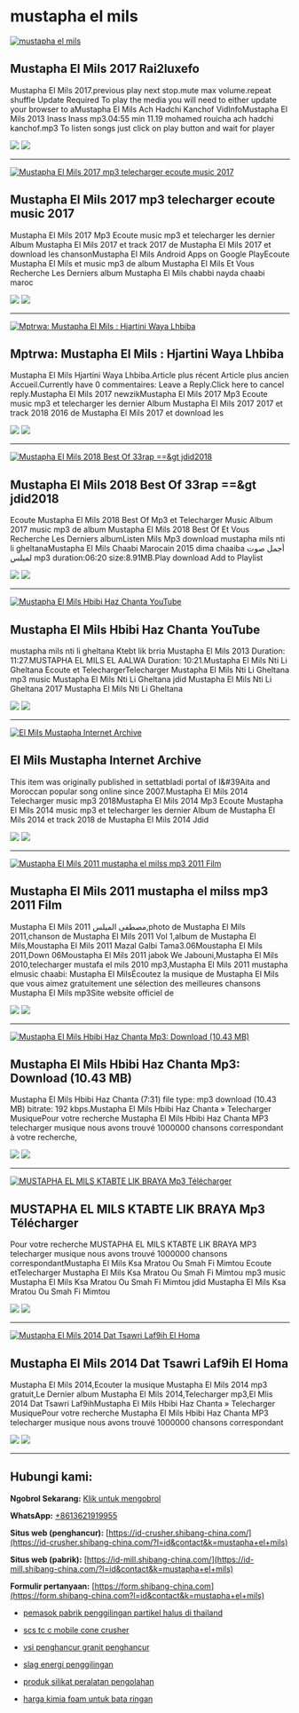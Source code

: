# mustapha el mils

<a href="https://swt.shibang-china.com/?l=id&img&k=mustapha+el+mils" target="_blank">![mustapha el mils](http://static.shibang-china.com/all-800x300/994.jpg)</a>

## Mustapha El Mils 2017 Rai2luxefo
Mustapha El Mils 2017.previous play next stop.mute max volume.repeat shuffle Update Required To play the media you will need to either update your browser to aMustapha El Mils Ach Hadchi Kanchof VidInfoMustapha El Mils 2013 Inass Inass mp3.04:55 min 11.19 mohamed rouicha ach hadchi kanchof.mp3 To listen songs just click on play button and wait for player


<a href="https://whatsapp.shibangsoft.com/WhatsApp.php" target="_blank" title="WhatsApp">![](http://static.shibang-china.com/icon/whatsapp.png)</a> <a href="https://swt.shibang-china.com/?l=id&icon&k=mustapha+el+mils" target="_blank">![](http://static.shibang-china.com/icon/chat-id.png)</a>

---

<a href="https://swt.shibang-china.com/?l=id&img&k=mustapha+el+mils" target="_blank">![Mustapha El Mils 2017 mp3 telecharger ecoute music 2017](http://static.shibang-china.com/all-800x300/312.jpg)</a>

## Mustapha El Mils 2017 mp3 telecharger ecoute music 2017
Mustapha El Mils 2017 Mp3 Ecoute music mp3 et telecharger les dernier Album Mustapha El Mils 2017 et track 2017 de Mustapha El Mils 2017 et download les chansonMustapha El Mils Android Apps on Google PlayEcoute Mustapha El Mils et music mp3 de album Mustapha El Mils Et Vous Recherche Les Derniers album Mustapha El Mils chabbi nayda chaabi maroc


<a href="https://whatsapp.shibangsoft.com/WhatsApp.php" target="_blank" title="WhatsApp">![](http://static.shibang-china.com/icon/whatsapp.png)</a> <a href="https://swt.shibang-china.com/?l=id&icon&k=mustapha+el+mils" target="_blank">![](http://static.shibang-china.com/icon/chat-id.png)</a>

---

<a href="https://swt.shibang-china.com/?l=id&img&k=mustapha+el+mils" target="_blank">![Mptrwa: Mustapha El Mils : Hjartini Waya Lhbiba](http://static.shibang-china.com/all-800x300/392.jpg)</a>

## Mptrwa: Mustapha El Mils : Hjartini Waya Lhbiba
Mustapha El Mils Hjartini Waya Lhbiba.Article plus récent Article plus ancien Accueil.Currently have 0 commentaires: Leave a Reply.Click here to cancel reply.Mustapha El Mils 2017 newzikMustapha El Mils 2017 Mp3 Ecoute music mp3 et telecharger les dernier Album Mustapha El Mils 2017 2017 et track 2018 2016 de Mustapha El Mils 2017 et download les


<a href="https://whatsapp.shibangsoft.com/WhatsApp.php" target="_blank" title="WhatsApp">![](http://static.shibang-china.com/icon/whatsapp.png)</a> <a href="https://swt.shibang-china.com/?l=id&icon&k=mustapha+el+mils" target="_blank">![](http://static.shibang-china.com/icon/chat-id.png)</a>

---

<a href="https://swt.shibang-china.com/?l=id&img&k=mustapha+el+mils" target="_blank">![Mustapha El Mils 2018 Best Of 33rap ==&gt jdid2018](http://static.shibang-china.com/all-800x300/1376.jpg)</a>

## Mustapha El Mils 2018 Best Of 33rap ==&gt jdid2018
Ecoute Mustapha El Mils 2018 Best Of Mp3 et Telecharger Music Album 2017 music mp3 de album Mustapha El Mils 2018 Best Of Et Vous Recherche Les Derniers albumListen Mils Mp3 download mustapha mils nti li gheltanaMustapha El Mils Chaabi Marocain 2015 dima chaaiba أجمل صوت لميلس mp3 duration:06:20 size:8.91MB.Play download Add to Playlist


<a href="https://whatsapp.shibangsoft.com/WhatsApp.php" target="_blank" title="WhatsApp">![](http://static.shibang-china.com/icon/whatsapp.png)</a> <a href="https://swt.shibang-china.com/?l=id&icon&k=mustapha+el+mils" target="_blank">![](http://static.shibang-china.com/icon/chat-id.png)</a>

---

<a href="https://swt.shibang-china.com/?l=id&img&k=mustapha+el+mils" target="_blank">![Mustapha El Mils Hbibi Haz Chanta YouTube](http://static.shibang-china.com/all-800x300/1305.jpg)</a>

## Mustapha El Mils Hbibi Haz Chanta YouTube
mustapha mils nti li gheltana Ktebt lik brria Mustapha El Mils 2013 Duration: 11:27.MUSTAPHA EL MILS EL AALWA Duration: 10:21.Mustapha El Mils Nti Li Gheltana Ecoute et TelechargerTelecharger Mustapha El Mils Nti Li Gheltana mp3 music Mustapha El Mils Nti Li Gheltana jdid Mustapha El Mils Nti Li Gheltana 2017 Mustapha El Mils Nti Li Gheltana


<a href="https://whatsapp.shibangsoft.com/WhatsApp.php" target="_blank" title="WhatsApp">![](http://static.shibang-china.com/icon/whatsapp.png)</a> <a href="https://swt.shibang-china.com/?l=id&icon&k=mustapha+el+mils" target="_blank">![](http://static.shibang-china.com/icon/chat-id.png)</a>

---

<a href="https://swt.shibang-china.com/?l=id&img&k=mustapha+el+mils" target="_blank">![El Mils Mustapha Internet Archive](http://static.shibang-china.com/all-800x300/349.jpg)</a>

## El Mils Mustapha Internet Archive
This item was originally published in settatbladi portal of l&#39Aita and Moroccan popular song online since 2007.Mustapha El Mils 2014 Telecharger music mp3 2018Mustapha El Mils 2014 Mp3 Ecoute Mustapha El Mils 2014 music mp3 et telecharger les dernier Album de Mustapha El Mils 2014 et track 2018 de Mustapha El Mils 2014 Jdid


<a href="https://whatsapp.shibangsoft.com/WhatsApp.php" target="_blank" title="WhatsApp">![](http://static.shibang-china.com/icon/whatsapp.png)</a> <a href="https://swt.shibang-china.com/?l=id&icon&k=mustapha+el+mils" target="_blank">![](http://static.shibang-china.com/icon/chat-id.png)</a>

---

<a href="https://swt.shibang-china.com/?l=id&img&k=mustapha+el+mils" target="_blank">![Mustapha El Mils 2011 mustapha el milss mp3 2011 Film](http://static.shibang-china.com/all-800x300/1289.jpg)</a>

## Mustapha El Mils 2011 mustapha el milss mp3 2011 Film
Mustapha El Mils 2011 مصطفى الميلس,photo de Mustapha El Mils 2011,chanson de Mustapha El Mils 2011 Vol 1,album de Mustapha El Mils,Moustapha El Mils 2011 Mazal Galbi Tama3.06Moustapha El Mils 2011,Down 06Moustapha El Mils 2011 jabok We Jabouni,Mustapha El Mils 2010,telecharger mustafa el mils 2010 mp3,Mustapha El Mils 2011 mustapha elmusic chaabi: Mustapha El MilsÉcoutez la musique de Mustapha El Mils que vous aimez gratuitement une sélection des meilleures chansons Mustapha El Mils mp3Site website officiel de


<a href="https://whatsapp.shibangsoft.com/WhatsApp.php" target="_blank" title="WhatsApp">![](http://static.shibang-china.com/icon/whatsapp.png)</a> <a href="https://swt.shibang-china.com/?l=id&icon&k=mustapha+el+mils" target="_blank">![](http://static.shibang-china.com/icon/chat-id.png)</a>

---

<a href="https://swt.shibang-china.com/?l=id&img&k=mustapha+el+mils" target="_blank">![Mustapha El Mils Hbibi Haz Chanta Mp3: Download (10.43 MB)](http://static.shibang-china.com/all-800x300/823.jpg)</a>

## Mustapha El Mils Hbibi Haz Chanta Mp3: Download (10.43 MB)
Mustapha El Mils Hbibi Haz Chanta (7:31) file type: mp3 download (10.43 MB) bitrate: 192 kbps.Mustapha El Mils Hbibi Haz Chanta » Telecharger MusiquePour votre recherche Mustapha El Mils Hbibi Haz Chanta MP3 telecharger musique nous avons trouvé 1000000 chansons correspondant à votre recherche,


<a href="https://whatsapp.shibangsoft.com/WhatsApp.php" target="_blank" title="WhatsApp">![](http://static.shibang-china.com/icon/whatsapp.png)</a> <a href="https://swt.shibang-china.com/?l=id&icon&k=mustapha+el+mils" target="_blank">![](http://static.shibang-china.com/icon/chat-id.png)</a>

---

<a href="https://swt.shibang-china.com/?l=id&img&k=mustapha+el+mils" target="_blank">![MUSTAPHA EL MILS KTABTE LIK BRAYA Mp3 Télécharger](http://static.shibang-china.com/all-800x300/204.jpg)</a>

## MUSTAPHA EL MILS KTABTE LIK BRAYA Mp3 Télécharger
Pour votre recherche MUSTAPHA EL MILS KTABTE LIK BRAYA MP3 telecharger musique nous avons trouvé 1000000 chansons correspondantMustapha El Mils Ksa Mratou Ou Smah Fi Mimtou Ecoute etTelecharger Mustapha El Mils Ksa Mratou Ou Smah Fi Mimtou mp3 music Mustapha El Mils Ksa Mratou Ou Smah Fi Mimtou jdid Mustapha El Mils Ksa Mratou Ou Smah Fi Mimtou


<a href="https://whatsapp.shibangsoft.com/WhatsApp.php" target="_blank" title="WhatsApp">![](http://static.shibang-china.com/icon/whatsapp.png)</a> <a href="https://swt.shibang-china.com/?l=id&icon&k=mustapha+el+mils" target="_blank">![](http://static.shibang-china.com/icon/chat-id.png)</a>

---

<a href="https://swt.shibang-china.com/?l=id&img&k=mustapha+el+mils" target="_blank">![Mustapha El Mils 2014 Dat Tsawri Laf9ih El Homa](http://static.shibang-china.com/all-800x300/1354.jpg)</a>

## Mustapha El Mils 2014 Dat Tsawri Laf9ih El Homa
Mustapha El Mils 2014,Ecouter la musique Mustapha El Mils 2014 mp3 gratuit,Le Dernier album Mustapha El Mils 2014,Telecharger mp3,El Mlis 2014 Dat Tsawri Laf9ihMustapha El Mils Hbibi Haz Chanta » Telecharger MusiquePour votre recherche Mustapha El Mils Hbibi Haz Chanta MP3 telecharger musique nous avons trouvé 1000000 chansons correspondant


<a href="https://whatsapp.shibangsoft.com/WhatsApp.php" target="_blank" title="WhatsApp">![](http://static.shibang-china.com/icon/whatsapp.png)</a> <a href="https://swt.shibang-china.com/?l=id&icon&k=mustapha+el+mils" target="_blank">![](http://static.shibang-china.com/icon/chat-id.png)</a>

---
## Hubungi kami:

**Ngobrol Sekarang:** [Klik untuk mengobrol](https://swt.shibang-china.com?l=id&contact&k=mustapha+el+mils)

**WhatsApp:**  [+8613621919955](https://whatsapp.shibangsoft.com/WhatsApp.php)

**Situs web (penghancur):** [https://id-crusher.shibang-china.com/](https://id-crusher.shibang-china.com/?l=id&contact&k=mustapha+el+mils)

**Situs web (pabrik):** [https://id-mill.shibang-china.com/](https://id-mill.shibang-china.com/?l=id&contact&k=mustapha+el+mils)

**Formulir pertanyaan:** [https://form.shibang-china.com](https://form.shibang-china.com?l=id&contact&k=mustapha+el+mils)

* [pemasok pabrik penggilingan partikel halus di thailand](../49/pemasok%20pabrik%20penggilingan%20partikel%20halus%20di%20thailand.md)

* [scs tc c mobile cone crusher](../50/scs%20tc%20c%20mobile%20cone%20crusher.md)

* [vsi penghancur granit penghancur](../42/vsi%20penghancur%20granit%20penghancur.md)

* [slag energi penggilingan](../46/slag%20energi%20penggilingan.md)

* [produk silikat peralatan pengolahan](../42/produk%20silikat%20peralatan%20pengolahan.md)

* [harga kimia foam untuk bata ringan](../45/harga%20kimia%20foam%20untuk%20bata%20ringan.md)